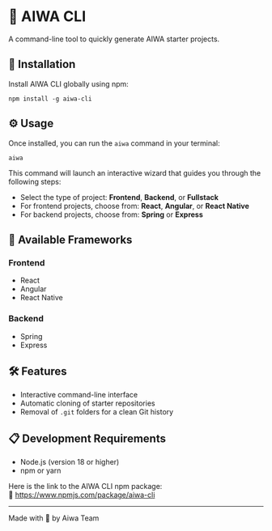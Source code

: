 <!DOCTYPE html>
<html lang="en">
<head>
  <meta charset="UTF-8">
</head>
<body>
  <h1>🚀 AIWA CLI</h1>
  <p>A command-line tool to quickly generate AIWA starter projects.</p>


  <h2>🧭 Installation</h2>
  <p>Install AIWA CLI globally using npm:</p>
  <pre><code>npm install -g aiwa-cli</code></pre>


  <h2>⚙️ Usage</h2>
  <p>Once installed, you can run the <code>aiwa</code> command in your terminal:</p>
  <pre><code>aiwa</code></pre>
  <p>This command will launch an interactive wizard that guides you through the following steps:</p>
  <ul>
    <li>Select the type of project: <strong>Frontend</strong>, <strong>Backend</strong>, or <strong>Fullstack</strong></li>
    <li>For frontend projects, choose from: <strong>React</strong>, <strong>Angular</strong>, or <strong>React Native</strong></li>
    <li>For backend projects, choose from: <strong>Spring</strong> or <strong>Express</strong></li>
  </ul>

  <h2>🧱 Available Frameworks</h2>
  <h3>Frontend</h3>
  <ul>
    <li>React</li>
    <li>Angular</li>
    <li>React Native</li>
  </ul>

  <h3>Backend</h3>
  <ul>
    <li>Spring</li>
    <li>Express</li>
  </ul>


  <h2>🛠 Features</h2>
  <ul>
    <li>Interactive command-line interface</li>
    <li>Automatic cloning of starter repositories</li>
    <li>Removal of <code>.git</code> folders for a clean Git history</li>
  </ul>


  <h2>📋 Development Requirements</h2>
  <ul>
    <li>Node.js (version 18 or higher)</li>
    <li>npm or yarn</li>
  </ul>

  <p>
    Here is the link to the AIWA CLI npm package: <br>
    🔗 <a href="https://www.npmjs.com/package/aiwa-cli" target="_blank">https://www.npmjs.com/package/aiwa-cli</a>
  </p>
</body>
<hr/>
    <p>Made with 💙 by Aiwa Team</p>
</html>
